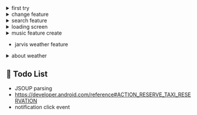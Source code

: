 

<details>
<summary>first try</summary>
<img src="1.gif" width=400px>

### content:

- This way, the script was recorded on Google and changed its direction.
</details>

<details>
<summary>change feature</summary>
<img src="2.gif" width=400px>

### content:

- change Stt input and create reply
</details>

<details>
<summary>search feature </summary>
<img src="3.gif" width=400px>

### content:

- search feature and backpresshandler 
</details>

<details>
<summary>loading screen  </summary>
<img src="loading.gif" width=400px>

### content:

- jarvis loading scren
</details>

<details>
<summary>music feature create  </summary>
<img src="notificationbug.gif" width=400px>

### content:

- jarvis music player But there is a bug like that.
</details>

- jarvis weather feature 

<details>
<summary>about weather</summary>
<img src="weather.gif" width=400px>

### content:

- parsing weather.
</details>

## 👀 Todo List
* JSOUP parsing 
* https://developer.android.com/reference#ACTION_RESERVE_TAXI_RESERVATION
* notification click event 
